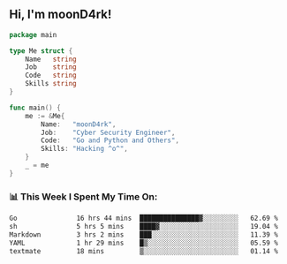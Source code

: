<h2> Hi, I'm moonD4rk!</h2>

```go
package main

type Me struct {
	Name   string
	Job    string
	Code   string
	Skills string
}

func main() {
	me := &Me{
		Name:   "moonD4rk",
		Job:    "Cyber Security Engineer",
		Code:   "Go and Python and Others",
		Skills: "Hacking ^o^",
	}
	_ = me
}
```

<h3>📊 This Week I Spent My Time On:</h3>
<!-- <img align='right' src="https://github-readme-stats.vercel.app/api?username=moond4rk&show_icons=true&theme=radical", width="300" height="150"> -->

<!--START_SECTION:waka-->

```txt
Go               16 hrs 44 mins  ███████████████▓░░░░░░░░░   62.69 %
sh               5 hrs 5 mins    ████▓░░░░░░░░░░░░░░░░░░░░   19.04 %
Markdown         3 hrs 2 mins    ███░░░░░░░░░░░░░░░░░░░░░░   11.39 %
YAML             1 hr 29 mins    █▒░░░░░░░░░░░░░░░░░░░░░░░   05.59 %
textmate         18 mins         ▒░░░░░░░░░░░░░░░░░░░░░░░░   01.14 %
```

<!--END_SECTION:waka-->

